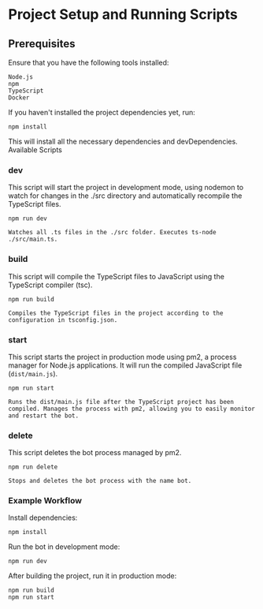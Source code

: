 # Project Setup and Running Scripts
## Prerequisites

Ensure that you have the following tools installed:

    Node.js
    npm
    TypeScript
    Docker

If you haven't installed the project dependencies yet, run:

```
npm install
```

This will install all the necessary dependencies and devDependencies.
Available Scripts
### dev

This script will start the project in development mode, using nodemon to watch for changes in the ./src directory and automatically recompile the TypeScript files.

```
npm run dev
```

`Watches all .ts files in the ./src folder.
    Executes ts-node ./src/main.ts.`

### build

This script will compile the TypeScript files to JavaScript using the TypeScript compiler (tsc).
```
npm run build
```

`Compiles the TypeScript files in the project according to the configuration in tsconfig.json.`

### start

This script starts the project in production mode using pm2, a process manager for Node.js applications. It will run the compiled JavaScript file (`dist/main.js`).
```
npm run start
```

`Runs the dist/main.js file after the TypeScript project has been compiled.
    Manages the process with pm2, allowing you to easily monitor and restart the bot.`

### delete

This script deletes the bot process managed by pm2.
```
npm run delete
```
`Stops and deletes the bot process with the name bot.`

### Example Workflow

Install dependencies:
```
npm install
```
Run the bot in development mode:
```
npm run dev
```
After building the project, run it in production mode:
```
npm run build
npm run start
```
